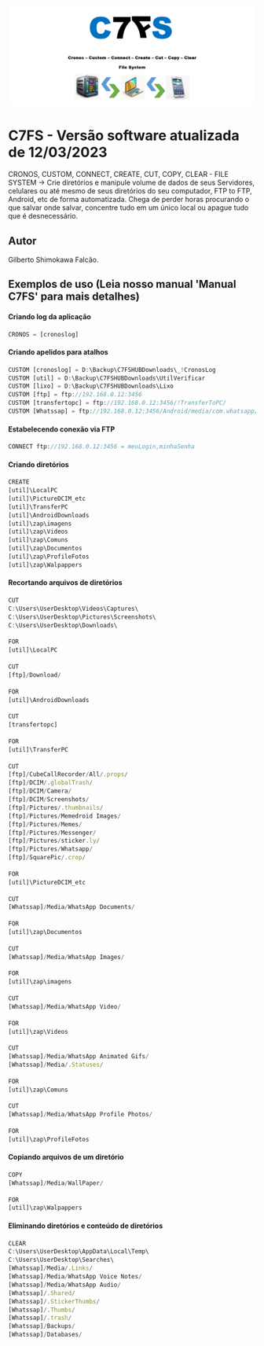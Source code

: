 
![Logo](https://raw.githubusercontent.com/GilbertoShimokawaFalcao/C7FS/main/_Extra/ArtImage.png)
# C7FS - Versão software atualizada de 12/03/2023

CRONOS, CUSTOM, CONNECT, CREATE, CUT, COPY, CLEAR - FILE SYSTEM -> Crie diretórios e manipule volume de dados de seus Servidores, celulares ou até mesmo de seus diretórios do seu computador, FTP to FTP, Android, etc de forma automatizada. Chega de perder horas procurando o que salvar onde salvar, concentre tudo em um único local ou apague tudo que é desnecessário.

## Autor
Gilberto Shimokawa Falcão.
## Exemplos de uso (Leia nosso manual 'Manual C7FS' para mais detalhes)

#### Criando log da aplicação
```javascript
CRONOS = [cronoslog]
```

#### Criando apelidos para atalhos
```javascript
CUSTOM [cronoslog] = D:\Backup\C7FSHUBDownloads\_!CronosLog
CUSTOM [util] = D:\Backup\C7FSHUBDownloads\UtilVerificar
CUSTOM [lixo] = D:\Backup\C7FSHUBDownloads\Lixo
CUSTOM [ftp] = ftp://192.168.0.12:3456
CUSTOM [transfertopc] = ftp://192.168.0.12:3456/!TransferToPC/
CUSTOM [Whatssap] = ftp://192.168.0.12:3456/Android/media/com.whatsapp/WhatsApp
```
#### Estabelecendo conexão via FTP
```javascript
CONNECT ftp://192.168.0.12:3456 = meuLogin,minhaSenha
```
#### Criando diretórios
```javascript
CREATE
[util]\LocalPC
[util]\PictureDCIM_etc
[util]\TransferPC
[util]\AndroidDownloads
[util]\zap\imagens
[util]\zap\Videos
[util]\zap\Comuns
[util]\zap\Documentos
[util]\zap\ProfileFotos
[util]\zap\Walpappers
```
#### Recortando arquivos de diretórios
```javascript
CUT
C:\Users\UserDesktop\Videos\Captures\
C:\Users\UserDesktop\Pictures\Screenshots\
C:\Users\UserDesktop\Downloads\

FOR
[util]\LocalPC

CUT
[ftp]/Download/

FOR
[util]\AndroidDownloads

CUT
[transfertopc]

FOR
[util]\TransferPC

CUT
[ftp]/CubeCallRecorder/All/.props/
[ftp]/DCIM/.globalTrash/
[ftp]/DCIM/Camera/
[ftp]/DCIM/Screenshots/
[ftp]/Pictures/.thumbnails/
[ftp]/Pictures/Memedroid Images/
[ftp]/Pictures/Memes/
[ftp]/Pictures/Messenger/
[ftp]/Pictures/sticker.ly/
[ftp]/Pictures/Whatsapp/
[ftp]/SquarePic/.crop/

FOR
[util]\PictureDCIM_etc

CUT
[Whatssap]/Media/WhatsApp Documents/

FOR
[util]\zap\Documentos

CUT
[Whatssap]/Media/WhatsApp Images/

FOR 
[util]\zap\imagens

CUT
[Whatssap]/Media/WhatsApp Video/

FOR
[util]\zap\Videos

CUT
[Whatssap]/Media/WhatsApp Animated Gifs/
[Whatssap]/Media/.Statuses/

FOR
[util]\zap\Comuns

CUT
[Whatssap]/Media/WhatsApp Profile Photos/

FOR
[util]\zap\ProfileFotos
```

#### Copiando arquivos de um diretório
```javascript
COPY
[Whatssap]/Media/WallPaper/

FOR
[util]\zap\Walpappers
```

#### Eliminando diretórios e conteúdo de diretórios
```javascript
CLEAR
C:\Users\UserDesktop\AppData\Local\Temp\
C:\Users\UserDesktop\Searches\
[Whatssap]/Media/.Links/
[Whatssap]/Media/WhatsApp Voice Notes/
[Whatssap]/Media/WhatsApp Audio/
[Whatssap]/.Shared/
[Whatssap]/.StickerThumbs/
[Whatssap]/.Thumbs/
[Whatssap]/.trash/
[Whatssap]/Backups/
[Whatssap]/Databases/
```
